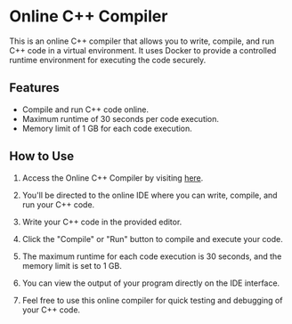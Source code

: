 # Online C++ Compiler

This is an online C++ compiler that allows you to write, compile, and run C++ code in a virtual environment. It uses Docker to provide a controlled runtime environment for executing the code securely.

## Features

- Compile and run C++ code online.
- Maximum runtime of 30 seconds per code execution.
- Memory limit of 1 GB for each code execution.

## How to Use

1. Access the Online C++ Compiler by visiting <a href="http://ec2-35-154-189-154.ap-south-1.compute.amazonaws.com/" target="_blank">here</a>.

2. You'll be directed to the online IDE where you can write, compile, and run your C++ code.

3. Write your C++ code in the provided editor.

4. Click the "Compile" or "Run" button to compile and execute your code.

5. The maximum runtime for each code execution is 30 seconds, and the memory limit is set to 1 GB.

6. You can view the output of your program directly on the IDE interface.

7. Feel free to use this online compiler for quick testing and debugging of your C++ code.
